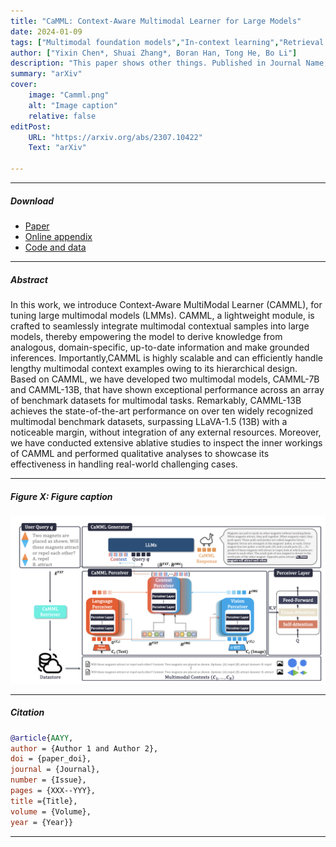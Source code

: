 ```yaml
---
title: "CaMML: Context-Aware Multimodal Learner for Large Models" 
date: 2024-01-09
tags: ["Multimodal foundation models","In-context learning","Retrieval augmented generation"]
author: ["Yixin Chen*, Shuai Zhang*, Boran Han, Tong He, Bo Li"]
description: "This paper shows other things. Published in Journal Name, 2015." 
summary: "arXiv" 
cover:
    image: "Camml.png"
    alt: "Image caption"
    relative: false
editPost:
    URL: "https://arxiv.org/abs/2307.10422"
    Text: "arXiv"

---
```


---

##### Download

+ [Paper](https://arxiv.org/abs/2307.10422)
+ [Online appendix](https://arxiv.org/abs/2307.10422)
+ [Code and data](https://arxiv.org/abs/2307.10422)

---

##### Abstract

In this work, we introduce Context-Aware MultiModal Learner (CAMML), for tuning large multimodal models (LMMs). CAMML, a lightweight module, is crafted to seamlessly integrate multimodal contextual samples into large models, thereby empowering the model to derive knowledge from analogous, domain-specific, up-to-date information and make grounded inferences. Importantly,CAMML is highly scalable and can efficiently handle lengthy multimodal context examples owing to its hierarchical design. Based on CAMML, we have developed two multimodal models, CAMML-7B and CAMML-13B, that have shown exceptional performance across an array of benchmark datasets for multimodal tasks. Remarkably, CAMML-13B achieves the state-of-the-art performance on over ten widely recognized multimodal benchmark datasets, surpassing LLaVA-1.5 (13B) with a noticeable margin, without integration of any external resources. Moreover, we have conducted extensive ablative studies to inspect the inner workings of CAMML and performed qualitative analyses to showcase its effectiveness in handling real-world challenging cases.

---

##### Figure X: Figure caption

![](Camml.png)

---

##### Citation


```BibTeX
@article{AAYY,
author = {Author 1 and Author 2},
doi = {paper_doi},
journal = {Journal},
number = {Issue},
pages = {XXX--YYY},
title ={Title},
volume = {Volume},
year = {Year}}
```

---


